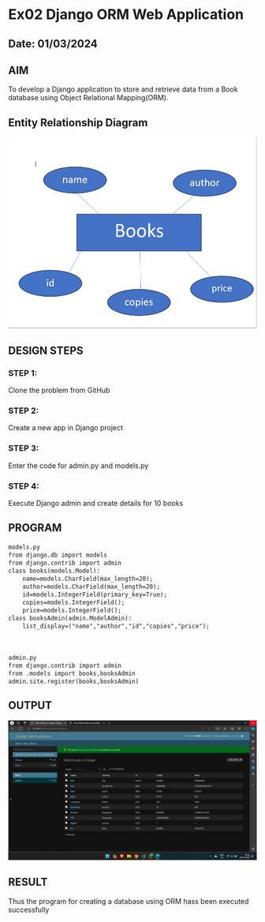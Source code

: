 # Ex02 Django ORM Web Application
## Date: 01/03/2024

## AIM
To develop a Django application to store and retrieve data from a Book database using Object Relational Mapping(ORM).

## Entity Relationship Diagram
![Alt text](<Screenshot 2024-02-29 134745.png>)

## DESIGN STEPS

### STEP 1:
Clone the problem from GitHub

### STEP 2:
Create a new app in Django project

### STEP 3:
Enter the code for admin.py and models.py

### STEP 4:
Execute Django admin and create details for 10 books

## PROGRAM
```
models.py
from django.db import models
from django.contrib import admin
class books(models.Model):
	name=models.CharField(max_length=20);
	author=models.CharField(max_length=20);
	id=models.IntegerField(primary_key=True);
	copies=models.IntegerField();
	price=models.IntegerField();
class booksAdmin(admin.ModelAdmin):
	list_display=("name","author","id","copies","price");



admin.py
from django.contrib import admin
from .models import books,booksAdmin
admin.site.register(books,booksAdmin)
```
## OUTPUT
![Alt text](<Screenshot 2024-03-01 093611.png>)



## RESULT
Thus the program for creating a database using ORM hass been executed successfully
